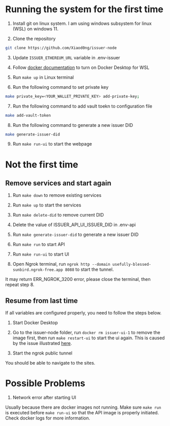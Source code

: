 # Running the system for the first time

1. Install git on linux system. I am using windows subsystem for linux (WSL) on windows 11.

2. Clone the repository

```bash
git clone https://github.com/Xiaod0ng/issuer-node
```

3. Update `ISSUER_ETHEREUM_URL` variable in .env-issuer

4. Follow [docker documentation](https://docs.docker.com/desktop/wsl/) to turn on Docker Desktop for WSL

5. Run `make up` in Linux terminal

6. Run the following command to set private key
```bash
make private_key=<YOUR_WALLET_PRIVATE_KEY> add-private-key;
```

7. Run the following command to add vault toekn to configuration file
```bash
make add-vault-token
```

8. Run the following command to generate a new issuer DID
```bash
make generate-issuer-did
```

9. Run `make run-ui` to start the webpage

# Not the first time

## Remove services and start again

1. Run `make down` to remove existing services

2. Run `make up` to start the services

3. Run `make delete-did` to remove current DID

4. Delete the value of ISSUER_API_UI_ISSUER_DID in .env-api

5. Run `make generate-issuer-did` to generate a new issuer DID

6. Run `make run` to start API

7. Run `make run-ui` to start UI

8. Open Ngrok terminal, run `ngrok http --domain usefully-blessed-sunbird.ngrok-free.app 8088` to start the tunnel.

It may return ERR_NGROK_3200 error, please close the terminal, then repeat step 8.

## Resume from last time

If all variables are configured properly, you need to follow the steps below.

1. Start Docker Desktop

2. Go to the issuer-node folder, run `docker rm issuer-ui-1` to remove the image first, then run `make restart-ui` to start the ui again. This is caused by the issue illustrated [here](https://github.com/0xPolygonID/issuer-node/pull/542). 

3. Start the ngrok public tunnel

You should be able to navigate to the sites.


# Possible Problems

1. Network error after starting UI

Usually because there are docker images not running. Make sure `make run` is executed before `make run-ui` so that the API image is properly initiated. Check docker logs for more information.

